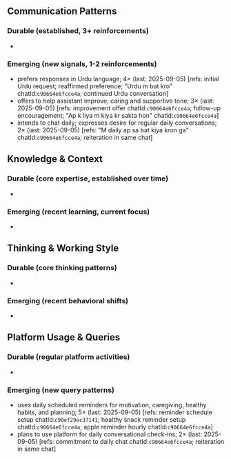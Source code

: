 ## Communication Patterns
### Durable (established, 3+ reinforcements)
-

### Emerging (new signals, 1-2 reinforcements)
- prefers responses in Urdu language; 4× (last: 2025-09-05) [refs: initial Urdu request; reaffirmed preference; "Urdu m bat kro" chatId:`c90664e6fcce4a`; continued Urdu conversation]
- offers to help assistant improve; caring and supportive tone; 3× (last: 2025-09-05) [refs: improvement offer chatId:`c90664e6fcce4a`; follow-up encouragement; "Ap k liya m kiya kr sakta hon" chatId:`c90664e6fcce4a`]
- intends to chat daily; expresses desire for regular daily conversations; 2× (last: 2025-09-05) [refs: "M daily ap sa bat kiya kron ga" chatId:`c90664e6fcce4a`; reiteration in same chat]

## Knowledge & Context
### Durable (core expertise, established over time)
-

### Emerging (recent learning, current focus)
-

## Thinking & Working Style
### Durable (core thinking patterns)
-

### Emerging (recent behavioral shifts)
-

## Platform Usage & Queries
### Durable (regular platform activities)
-

### Emerging (new query patterns)
- uses daily scheduled reminders for motivation, caregiving, healthy habits, and planning; 5× (last: 2025-09-05) [refs: reminder schedule setup chatId:`c90ef29ec37141`; healthy snack reminder setup chatId:`c90664e6fcce4a`; apple reminder hourly chatId:`c90664e6fcce4a`]
- plans to use platform for daily conversational check-ins; 2× (last: 2025-09-05) [refs: commitment to daily chat chatId:`c90664e6fcce4a`; reiteration in same chat]